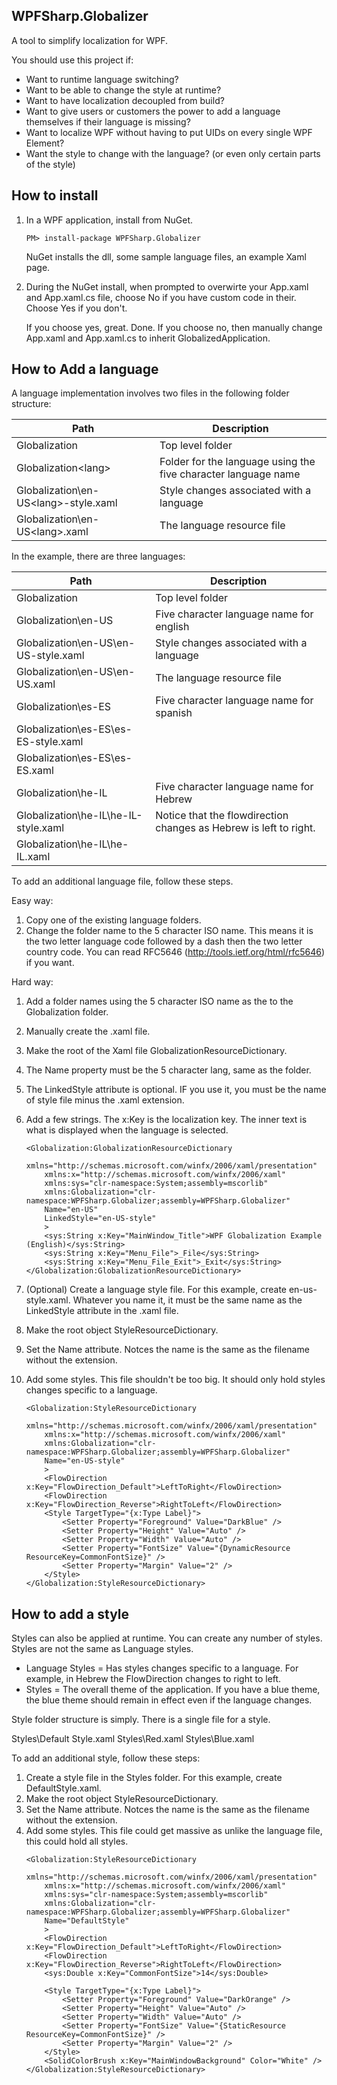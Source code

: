 ## WPFSharp.Globalizer ##

A tool to simplify localization for WPF.

You should use this project if:
* Want to runtime language switching? 
* Want to be able to change the style at runtime?
* Want to have localization decoupled from build?
* Want to give users or customers the power to add a language themselves if their language is missing?
* Want to localize WPF without having to put UIDs on every single WPF Element?
* Want the style to change with the language? (or even only certain parts of the style)

## How to install ##

1. In a WPF application, install from NuGet.

    ```
    PM> install-package WPFSharp.Globalizer
    ```

    NuGet installs the dll, some sample language files, an example Xaml page.
    
2. During the NuGet install, when prompted to overwirte your App.xaml and App.xaml.cs file, choose No if you have custom code in their. Choose Yes if you don't.

    If you choose yes, great. Done.
    If you choose no, then manually change App.xaml and App.xaml.cs to inherit GlobalizedApplication.

## How to Add a language ##

A language implementation involves two files in the following folder structure:

Path | Description
---- | ----
Globalization | Top level folder
Globalization\<lang> | Folder for the language using the five character language name
Globalization\en-US\<lang>-style.xaml | Style changes associated with a language 
Globalization\en-US\<lang>.xaml | The language resource file

In the example, there are three languages:

Path | Description
---- | ----
Globalization | Top level folder
Globalization\en-US | Five character language name for english
Globalization\en-US\en-US-style.xaml | Style changes associated with a language 
Globalization\en-US\en-US.xaml | The language resource file
Globalization\es-ES | Five character language name for spanish
Globalization\es-ES\es-ES-style.xaml  | 
Globalization\es-ES\es-ES.xaml | 
Globalization\he-IL | Five character language name for Hebrew
Globalization\he-IL\he-IL-style.xaml | Notice that the flowdirection changes as Hebrew is left to right.
Globalization\he-IL\he-IL.xaml  | 

To add an additional language file, follow these steps.

Easy way:

1. Copy one of the existing language folders.
2. Change the folder name to the 5 character ISO name. This means it is the two letter language code followed by a dash then the two letter country code. You can read RFC5646 (http://tools.ietf.org/html/rfc5646) if you want.

Hard way:

1. Add a folder names using the 5 character ISO name as the  to the Globalization folder. 
2. Manually create the <lang>.xaml file.
3. Make the root of the Xaml file GlobalizationResourceDictionary.
4. The Name property must be the 5 character lang, same as the folder.
5. The LinkedStyle attribute is optional. IF you use it, you must be the name of style file minus the .xaml extension.
6. Add a few strings. The x:Key is the localization key. The inner text is what is displayed when the language is selected.

    ```
    <Globalization:GlobalizationResourceDictionary 
        xmlns="http://schemas.microsoft.com/winfx/2006/xaml/presentation"
        xmlns:x="http://schemas.microsoft.com/winfx/2006/xaml"
        xmlns:sys="clr-namespace:System;assembly=mscorlib"
        xmlns:Globalization="clr-namespace:WPFSharp.Globalizer;assembly=WPFSharp.Globalizer"
        Name="en-US"
        LinkedStyle="en-US-style"
        >
        <sys:String x:Key="MainWindow_Title">WPF Globalization Example (English)</sys:String>
        <sys:String x:Key="Menu_File">_File</sys:String>
        <sys:String x:Key="Menu_File_Exit">_Exit</sys:String>
    </Globalization:GlobalizationResourceDictionary>
    ```
    
7. (Optional) Create a language style file. For this example, create en-us-style.xaml. Whatever you name it, it must be the same name as the LinkedStyle attribute in the <lang>.xaml file.
8. Make the root object StyleResourceDictionary.
9. Set the Name attribute. Notces the name is the same as the filename without the extension.
10. Add some styles. This file shouldn't be too big. It should only hold styles changes specific to a language.
    ```
    <Globalization:StyleResourceDictionary 
        xmlns="http://schemas.microsoft.com/winfx/2006/xaml/presentation"
        xmlns:x="http://schemas.microsoft.com/winfx/2006/xaml"
        xmlns:Globalization="clr-namespace:WPFSharp.Globalizer;assembly=WPFSharp.Globalizer"
        Name="en-US-style"
        >
        <FlowDirection x:Key="FlowDirection_Default">LeftToRight</FlowDirection>
        <FlowDirection x:Key="FlowDirection_Reverse">RightToLeft</FlowDirection>
        <Style TargetType="{x:Type Label}">
            <Setter Property="Foreground" Value="DarkBlue" />
            <Setter Property="Height" Value="Auto" />
            <Setter Property="Width" Value="Auto" />
            <Setter Property="FontSize" Value="{DynamicResource ResourceKey=CommonFontSize}" />
            <Setter Property="Margin" Value="2" />
        </Style>
    </Globalization:StyleResourceDictionary>
    ```

## How to add a style ##

Styles can also be applied at runtime. You can create any number of styles. Styles are not the same as Language styles.

* Language Styles = Has styles changes specific to a language. For example, in Hebrew the FlowDirection changes to right to left.
* Styles = The overall theme of the application. If you have a blue theme, the blue theme should remain in effect even if the language changes.

Style folder structure is simply. There is a single file for a style.

Styles\Default Style.xaml
Styles\Red.xaml
Styles\Blue.xaml

To add an additional style, follow these steps:

1. Create a style file in the Styles folder. For this example, create DefaultStyle.xaml.
2. Make the root object StyleResourceDictionary.
3. Set the Name attribute. Notces the name is the same as the filename without the extension.
4. Add some styles. This file could get massive as unlike the language file, this could hold all styles.
    ```
    <Globalization:StyleResourceDictionary 
        xmlns="http://schemas.microsoft.com/winfx/2006/xaml/presentation"
        xmlns:x="http://schemas.microsoft.com/winfx/2006/xaml"
        xmlns:sys="clr-namespace:System;assembly=mscorlib"
        xmlns:Globalization="clr-namespace:WPFSharp.Globalizer;assembly=WPFSharp.Globalizer" 
        Name="DefaultStyle"
        >
        <FlowDirection x:Key="FlowDirection_Default">LeftToRight</FlowDirection>
        <FlowDirection x:Key="FlowDirection_Reverse">RightToLeft</FlowDirection>
        <sys:Double x:Key="CommonFontSize">14</sys:Double>
    
        <Style TargetType="{x:Type Label}">
            <Setter Property="Foreground" Value="DarkOrange" />
            <Setter Property="Height" Value="Auto" />
            <Setter Property="Width" Value="Auto" />
            <Setter Property="FontSize" Value="{StaticResource ResourceKey=CommonFontSize}" />
            <Setter Property="Margin" Value="2" />
        </Style>
        <SolidColorBrush x:Key="MainWindowBackground" Color="White" />
    </Globalization:StyleResourceDictionary>
    ```

